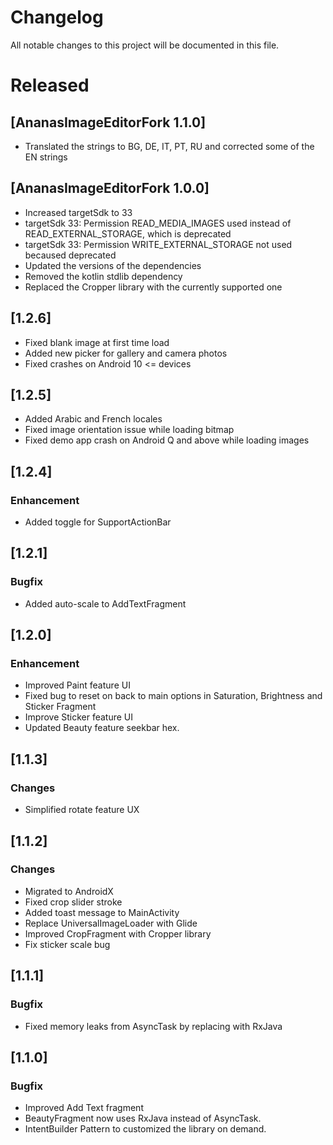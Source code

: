 # Changelog
All notable changes to this project will be documented in this file.

# Released

## [AnanasImageEditorFork 1.1.0]
- Translated the strings to BG, DE, IT, PT, RU and corrected some of the EN strings

## [AnanasImageEditorFork 1.0.0]
- Increased targetSdk to 33
- targetSdk 33: Permission READ_MEDIA_IMAGES used instead of READ_EXTERNAL_STORAGE, which is deprecated 
- targetSdk 33: Permission WRITE_EXTERNAL_STORAGE not used becaused deprecated
- Updated the versions of the dependencies
- Removed the kotlin stdlib dependency
- Replaced the Cropper library with the currently supported one

## [1.2.6]
- Fixed blank image at first time load
- Added new picker for gallery and camera photos
- Fixed crashes on Android 10 <= devices 

## [1.2.5]
- Added Arabic and French locales
- Fixed image orientation issue while loading bitmap
- Fixed demo app crash on Android Q and above while loading images 

## [1.2.4]
### Enhancement
- Added toggle for SupportActionBar

## [1.2.1]
### Bugfix
- Added auto-scale to AddTextFragment

## [1.2.0]
### Enhancement 
- Improved Paint feature UI
- Fixed bug to reset on back to main options in Saturation, Brightness and Sticker Fragment
- Improve Sticker feature UI
- Updated Beauty feature seekbar hex.

## [1.1.3]
### Changes
- Simplified rotate feature UX

## [1.1.2]
### Changes
- Migrated to AndroidX
- Fixed crop slider stroke
- Added toast message to MainActivity
- Replace UniversalImageLoader with Glide
- Improved CropFragment with Cropper library
- Fix sticker scale bug

## [1.1.1]
### Bugfix
- Fixed memory leaks from AsyncTask by replacing with RxJava

## [1.1.0]
### Bugfix
- Improved Add Text fragment
- BeautyFragment now uses RxJava instead of AsyncTask.
- IntentBuilder Pattern to customized the library on demand.